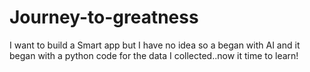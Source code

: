 # Journey-to-greatness
I want to build a Smart app but I have no idea so a began with AI and it began with a python code for the data I collected..now it time to learn!
